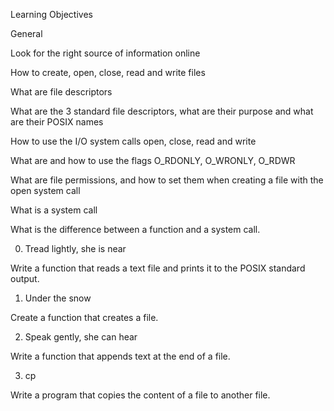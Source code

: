 Learning Objectives

General

Look for the right source of information online

How to create, open, close, read and write files

What are file descriptors

What are the 3 standard file descriptors, what are their purpose and what are their POSIX names

How to use the I/O system calls open, close, read and write

What are and how to use the flags O_RDONLY, O_WRONLY, O_RDWR

What are file permissions, and how to set them when creating a file with the open system call

What is a system call

What is the difference between a function and a system call.


0. Tread lightly, she is near

Write a function that reads a text file and prints it to the POSIX standard output.

1. Under the snow

Create a function that creates a file.

2. Speak gently, she can hear

Write a function that appends text at the end of a file.

3. cp

Write a program that copies the content of a file to another file.
